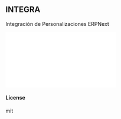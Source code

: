 ## INTEGRA

Integración de Personalizaciones ERPNext


![Hik Vision Attendance Integration](./integra/docs/hikvision.md)

#### License

mit
